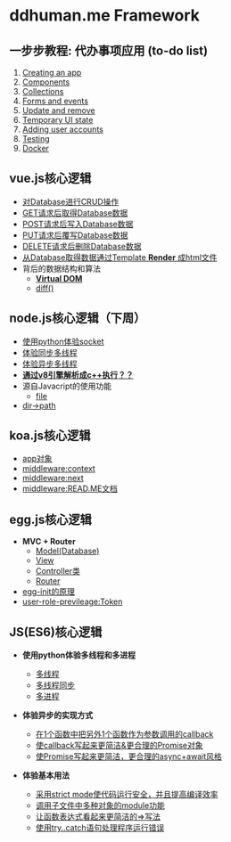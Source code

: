 # ddhuman.me Framework

## 一步步教程: 代办事项应用 (to-do list)

1. [Creating an app](/chapters/一步步教程_代办事项应用/Creating_an_app.md)
2. [Components](/chapters/一步步教程_代办事项应用/Components.md)
3. [Collections](/chapters/一步步教程_代办事项应用/Collections.md)
4. [Forms and events](/chapters/一步步教程_代办事项应用/Forms_and_events.md)
5. [Update and remove](/chapters/一步步教程_代办事项应用/Update_and_remove.md)
7. [Temporary UI state](/chapters/一步步教程_代办事项应用/Temporary_UI_state.md)
8. [Adding user accounts](/chapters/一步步教程_代办事项应用/Adding_user_accounts.md)
9. [Testing](/chapters/一步步教程_代办事项应用/Testing.md)
10. [Docker](/chapters/一步步教程_代办事项应用/Docker.md)

## vue.js核心逻辑

- [对Database进行CRUD操作](/chapters/vue.js核心逻辑/对Database进行CRUD操作.md)
- [GET请求后取得Database数据](/chapters/vue.js核心逻辑/HTTP发送GET请求后取得Database数据.md)
- [POST请求后写入Database数据](/chapters/vue.js核心逻辑/HTTP发送POST请求后写入Database数据.md)
- [PUT请求后覆写Database数据](/chapters/vue.js核心逻辑/HTTP发送PUT请求后覆写Database数据.md)
- [DELETE请求后删除Database数据](/chapters/vue.js核心逻辑/HTTP发送DELETE请求后删除Database数据)
- [从Database取得数据通过Template **Render** 成html文件](/chapters/vue.js核心逻辑/从Database取得数据通过TemplateRender成html文件.md)
- 背后的数据结构和算法
	- [**Virtual DOM**](/chapters/vue.js核心逻辑/Virtual_DOM.md)
	- [diff()](/chapters/vue.js核心逻辑/diff().md)

## node.js核心逻辑（下周）

- [使用python体验socket](/chapters/node.js核心逻辑/使用python体验socket.md)
- [体验同步多线程](/chapters/node.js核心逻辑/体验同步多线程.md)
- [体验异步多线程](/chapters/node.js核心逻辑/体验异步多线程.md)
- [**通过v8引擎解析成c++执行？？**](/chapters/node.js核心逻辑/通过v8引擎解析成c++执行？？.md)
- 源自Javacript的使用功能
	- [file](/chapters/node.js核心逻辑/file.md)
- [dir->path](/chapters/node.js核心逻辑/dir_path.md)

## koa.js核心逻辑

- [app对象](/chapters/koa.js核心逻辑/app对象.md)
- [middleware:context](/chapters/koa.js核心逻辑/middleware:context.md)
- [middleware:next](/chapters/koa.js核心逻辑/middleware:next.md)
- [middleware:READ.ME文档](/chapters/koa.js核心逻辑/middleware:READ.ME文档.md)

## egg.js核心逻辑

- **MVC + Router**
	- [Model(Database)](/chapters/gg.js核心逻辑/Model(Database).md)
	- [View](/chapters/gg.js核心逻辑/View.md)
	- [Controller类](/chapters/gg.js核心逻辑/Controller类.md)
	- [Router](/chapters/gg.js核心逻辑/Router.md)
- [egg-init的原理](/chapters/gg.js核心逻辑/egg-init的原理.md)
- [user-role-previleage:Token](/chapters/gg.js核心逻辑/user-role-previleage:Token.md)

## JS(ES6)核心逻辑

- **使用python体验多线程和多进程**
	- [多线程](/chapters/JS(ES6)核心逻辑/使用python体验多线程.md)
	- [多线程同步](/chapters/JS(ES6)核心逻辑/使用python体验多线程同步.md) 
	- [多进程](/chapters/JS(ES6)核心逻辑/使用python体验多进程.md)

- **体验异步的实现方式**
  - [在1个函数中把另外1个函数作为参数调用的callback](/chapters/JS(ES6)核心逻辑/在1个函数中把另外1个函数作为参数调用的callback.md)
  - [使callback写起来更简洁&更合理的Promise对象](/chapters/JS(ES6)核心逻辑/使callback写起来更简洁&更合理的Promise对象.md)
  - [使Promise写起来更简洁，更合理的async+await风格](/chapters/JS(ES6)核心逻辑/使Promise写起来更简洁，更合理的async+await风格.md)

- **体验基本用法**
  - [采用strict mode使代码运行安全，并且提高编译效率](/chapters/JS(ES6)核心逻辑/采用strict_mode使代码运行安全&提高编译效率.md)
  - [调用子文件中多种对象的module功能](/chapters/JS(ES6)核心逻辑/调用子文件中多种对象的module功能.md)
  - [让函数表达式看起来更简洁的=>写法](/chapters/JS(ES6)核心逻辑/让函数表达式看起来更简洁的Arrow写法.md)
  - [使用try..catch语句处理程序运行错误](/chapters/JS(ES6)核心逻辑/使用try..catch语句处理程序运行错误.md)



